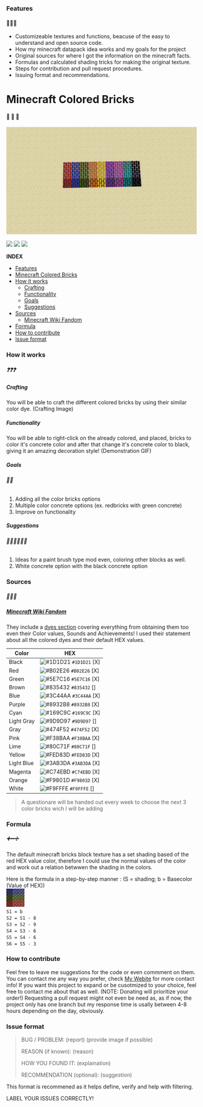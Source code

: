 ### Features
#### 🌟🌟🌟
- Customizeable textures and functions, beacuse of the easy to understand and open source code.
- How my minecraft datapack idea works and my goals for the project
- Original sources for where I got the information on the minecraft facts.
- Formulas and calculated shading tricks for making the original texture.
- Steps for contribution and pull request procedures.
- Issuing format and recommendations.

# Minecraft Colored Bricks
#### 🧱 🧱 🧱
![](https://github.com/LudwigBooysen/MC-ColoredBricks/blob/main/Images/all_colors.png)

![](https://img.shields.io/github/stars/ludwigbooysen/MC-ColoredBricks.svg) ![](https://img.shields.io/github/forks/ludwigbooysen/MC-ColoredBricks.svg) ![](https://img.shields.io/github/issues/ludwigbooysen/MC-ColoredBricks.svg) 

**INDEX**

- [Features](#Features)
- [Minecraft Colored Bricks](#Minecraft-Colored-Bricks)
- [How it works](#How-it-works)
  - [Crafting](#Crafting)
  - [Functionality](#Functionality)
  - [Goals](#Goals)
  - [Suggestions](#Suggestions)
- [Sources](#Sources)
  - [Minecraft Wiki Fandom](#Minecraft-Wiki-Fandom)
- [Formula](#Formula)
- [How to contribute](#How-to-contribute)
- [Issue format](#Issue-format)

### How it works
##### ❓❓❓
##### Crafting
You will be able to craft the different colored bricks by using their similar color dye.
(Crafting Image)

##### Functionality
You will be able to right-click on the already colored, and placed, bricks to color it's concrete color and after that change it's concrete color to black, giving it an amazing decoration style!
(Demonstration GIF)

##### Goals
###### 🎯🎯
1. Adding all the color bricks options
2. Multiple color concrete options (ex. redbricks with green concrete)
3. Improve on functionality

##### Suggestions
###### 🤷🏻‍♂️🤷🏻‍♂️
1. Ideas for a paint brush type mod even, coloring other blocks as well.
2. White concrete option with the black concrete option

### Sources
##### 📃📃📃
##### [Minecraft Wiki Fandom](https://minecraft.fandom.com/wiki) 
They include a [dyes section](https://minecraft.fandom.com/wiki/Dye) covering everything from obtaining them too even their Color values, Sounds and Achievements!
I used their statement about all the colored dyes and their default HEX values.

|Color|HEX|
|-----------|-----------|
|Black|![#1D1D21](https://via.placeholder.com/15/1D1D21/1D1D21.png) `#1D1D21` [X]|
|Red|![#B02E26](https://via.placeholder.com/15/B02E26/B02E26.png) `#B02E26` [X]|
|Green|![#5E7C16](https://via.placeholder.com/15/5E7C16/5E7C16.png) `#5E7C16` [X]|
|Brown|![#835432](https://via.placeholder.com/15/835432/835432.png) `#835432` []|
|Blue|![#3C44AA](https://via.placeholder.com/15/3C44AA/3C44AA.png) `#3C44AA` [X]|
|Purple|![#8932B8](https://via.placeholder.com/15/8932B8/8932B8.png) `#8932B8` [X]|
|Cyan|![#169C9C](https://via.placeholder.com/15/169C9C/169C9C.png) `#169C9C` [X]|
|Light Gray|![#9D9D97](https://via.placeholder.com/15/9D9D97/9D9D97.png) `#9D9D97` []|
|Gray|![#474F52](https://via.placeholder.com/15/474F52/474F52.png) `#474F52` [X]|
|Pink|![#F38BAA](https://via.placeholder.com/15/F38BAA/F38BAA.png) `#F38BAA` [X]|
|Lime|![#80C71F](https://via.placeholder.com/15/80C71F/80C71F.png) `#80C71F` []|
|Yellow|![#FED83D](https://via.placeholder.com/15/FED83D/FED83D.png) `#FED83D` [X]|
|Light Blue|![#3AB3DA](https://via.placeholder.com/15/3AB3DA/3AB3DA.png) `#3AB3DA` [X]|
|Magenta|![#C74EBD](https://via.placeholder.com/15/C74EBD/C74EBD.png) `#C74EBD` [X]|
|Orange|![#F9801D](https://via.placeholder.com/15/F9801D/F9801D.png) `#F9801D` [X]|
|White|![#F9FFFE](https://via.placeholder.com/15/F9FFFE/F9FFFE.png) `#F9FFFE` []|

> A questionare will be handed out every week to choose the next 3 color bricks wich I will be adding

### Formula
##### ➕➖➗
The default minecraft bricks block texture has a set shading based of the red HEX value color, therefore I could use the normal values of the color and work out a relation betwwen the shading in the colors.

Here is the formula in a step-by-step manner :
(S = shading; b = Basecolor (Value of HEX)) <br />
![](https://github.com/LudwigBooysen/MC-ColoredBricks/blob/main/Images/pack.png) <br />
`S1 = b` <br />
`S2 = S1 - 8` <br />
`S3 = S2 - 9` <br />
`S4 = S3 - 6` <br />
`S5 = S4 - 6` <br />
`S6 = S5 - 3` <br />

### How to contribute

Feel free to leave me suggestions for the code or even commment on them. You can contact me any way you prefer, check [My Webite](https://github.ludwigbooysen.io/index.html) for more contact info!
If you want this project to expand or be cusotmized to your choice, feel free to contact me about that as well. (NOTE: Donating will prioritize your order!)
Requesting a pull request might not even be need as, as if now, the project only has one branch but my response time is usally between 4-8 hours depending on the day, obviously.

### Issue format

> BUG / PROBLEM: 
> (report) (provide image if possible)
>
> REASON (if known):
> (reason)
>
> HOW YOU FOUND IT:
> (explaination)
>
> RECOMMENDATION (optional):
> (suggestion)

This format is recommened as it helps define, verify and help with filtering.

LABEL YOUR ISSUES CORRECTLY!
